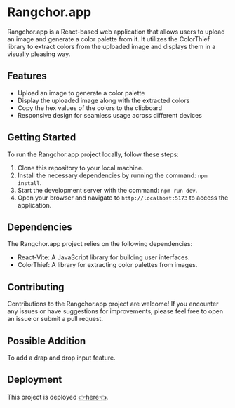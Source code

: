 # Rangchor.app

Rangchor.app is a React-based web application that allows users to upload an image and generate a color palette from it. It utilizes the ColorThief library to extract colors from the uploaded image and displays them in a visually pleasing way.

## Features

- Upload an image to generate a color palette
- Display the uploaded image along with the extracted colors
- Copy the hex values of the colors to the clipboard
- Responsive design for seamless usage across different devices

## Getting Started

To run the Rangchor.app project locally, follow these steps:

1. Clone this repository to your local machine.
2. Install the necessary dependencies by running the command: `npm install`.
3. Start the development server with the command: `npm run dev`.
4. Open your browser and navigate to `http://localhost:5173` to access the application.

## Dependencies

The Rangchor.app project relies on the following dependencies:

- React-Vite: A JavaScript library for building user interfaces.
- ColorThief: A library for extracting color palettes from images.

## Contributing

Contributions to the Rangchor.app project are welcome! If you encounter any issues or have suggestions for improvements, please feel free to open an issue or submit a pull request.

## Possible Addition
To add a drap and drop input feature.

## Deployment

This project is deployed [👉here👈](https://ut-rangchor.netlify.app/).


